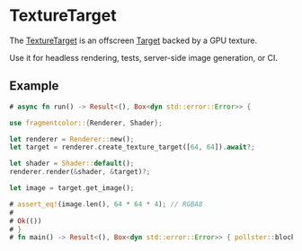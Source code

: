 # TextureTarget

The [TextureTarget](https://fragmentcolor.org/api/targets/texturetarget) is an offscreen [Target](https://fragmentcolor.org/api/core/target) backed by a GPU texture.

Use it for headless rendering, tests, server-side image generation, or CI.

## Example

```rust
# async fn run() -> Result<(), Box<dyn std::error::Error>> {

use fragmentcolor::{Renderer, Shader};

let renderer = Renderer::new();
let target = renderer.create_texture_target([64, 64]).await?;

let shader = Shader::default();
renderer.render(&shader, &target)?;

let image = target.get_image();

# assert_eq!(image.len(), 64 * 64 * 4); // RGBA8
#
# Ok(())
# }
# fn main() -> Result<(), Box<dyn std::error::Error>> { pollster::block_on(run()) }
```
